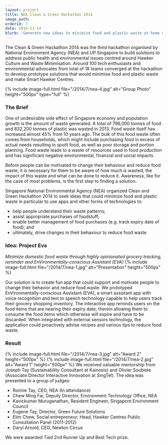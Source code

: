 ```yaml
---
layout: project
title: NEA Clean & Green Hackathon 2014
image_path: 
orderid: 7
date: 2014-11-14
blurb: 'Generate new ideas to minimise food and plastic waste at home and to make our hawker centres "smarter".'
---
```

The Clean & Green Hackathon 2014 was the third hackathon organised by National Environment Agency (NEA) and UP Singapore to build solutions to address public health and environmental issues centred around Hawker Culture and Waste Minimisation. Around 100 tech enthusiasts and environmental advocates from total of 18 teams converged at the hackathon to develop prototype solutions that would minimise food and plastic waste and make Smart Hawker Centres.
<!--more-->

{% include image-full.html file="/2014/7/nea-4.jpg" alt="Group Photo" height="500px" type="full"  %}
### The Brief
One of undesirable side effect of Singapore economy and population growth is the amount of waste generated. A total of 796,000 tonnes of food and 832,200 tonnes of plastic was wasted in 2013. Food waste itself has increased almost 45% from 10 years ago. The bulk of this food waste often comes from households, which might include purchasing food in excess of actual needs resulting in spoilt food, as well as poor storage and portion planning. Food waste leads to a waste of resources used in food production and has significant negative environmental, financial and social impacts. 

Before people can be motivated to change their behaviour and reduce food waste, it is necessary for them to be aware of how much is wasted, the impact of this waste and what can be done to reduce it. Awareness, like for the case of most problems, is the first step to finding a solution.

Singapore National Environmental Agency (NEA) organized Clean and Green Hackathon 2014 to seek ideas that could minimize food and plastic waste in particular to use apps and other forms of technologies to:

  * help people understand their waste patterns;
  * assist appropriate purchases of foodstuff;
  * enable better management of food purchases (e.g. track expiry date of food); and
  * ultimately, drive changes in their behaviour to reduce food waste



### Idea: Project Eva

*Minimize domestic food waste through highly opinionated grocery tracking, reminder and EnVironmentally-conscious Assistant (EVA)* 
{% include image-full.html file="/2014/7/nea-1.jpg" alt="Presentation" height="500px"  %}

Our solution is to create fun app that could support and motivate people to change their behavior and reduce food waste. We prototyped EnVironmentally-conscious Assistant (EVA), a smart assistant app with voice recognition and text to speech technology capable to help users track their grocery shopping inventory. The interactive app reminds users on the food items that are nearing their expiry date, therein allowing them to consume the food items which otherwise will expire and have to be discarded. When integrated with external sensors technology, the application could proactively advise recipes and various tips to reduce food waste.

### Result
{% include image-full.html file="/2014/7/nea-3.jpg" alt="Award 2" height="500px"  %}
{% include image-full.html file="/2014/7/nea-2.jpg" alt="Award 1" height="500px"  %}
We received valuable mentorship from Joseph Tay (Sustainability Consultant at Kainosis) and Olivier Soubiele (Associate Director Interactive Innovation at SingTel). The idea was presented to a group of judges:

  * Ronnie Tay, CEO, NEA (In attendance)
  * Chew Ming Fai, Deputy Director, Environment Technology Office, NEA
  * Kavickumar Muruganathan, Resident Engineer, Singapore Environment Council
  * Eugene Tay, Director, Green Future Solutions
  * Elim Chew, Social entrepreneur; Head, Hawker Centres Public Consultation Panel (2011-2012)
  * Daryl Arnold, CEO, Newton Circus

We were awarded Tied 2nd Runner Up and Best Tech prize.


